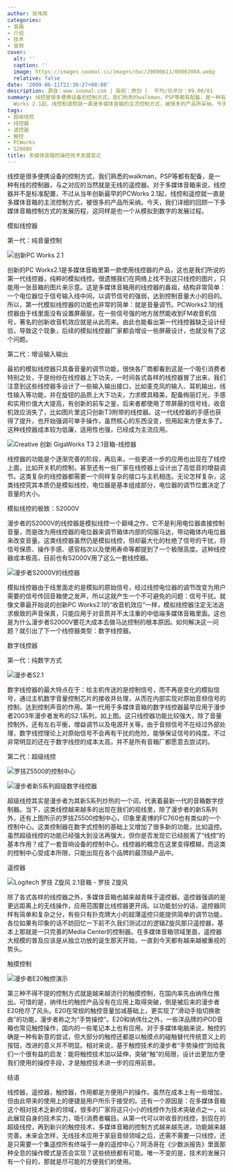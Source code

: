 ```yaml
---
author: 张伟周
categories:
- 音箱
- 介绍
- 技术
- 音频
cover:
  alt: ''
  caption: ''
  image: https://images.soomal.cc/images/doc/20090611/00002088.webp
  relative: false
date: '2009-06-11T22:36:27+08:00'
description: 源自：www.soomal.com | 版权：原创 |  平均/总评分：09.00/81
summary: 线控是很多便携设备的控制方式，我们熟悉的walkman，PSP等都有配备，是一种有线的控制器，与之对应的当然就是无线的遥控器。对于多媒体音箱来说，线控器并不是标准配置，不过从当年创新最早的PC
  Works 2.1起，线控和遥控就一直是多媒体音箱的主流控制方式，被很多的产品所采纳。今天，我们详细的回顾一下多媒体音箱控制方式的发展历程，这同样是也一个从模拟到数字的发展过程。
tags:
- 超级线控
- 线控器
- 遥控器
- 触控
- PCWorks
- S2000V
title: 多媒体音箱的操控技术发展变迁
---
```


线控是很多便携设备的控制方式，我们熟悉的walkman，PSP等都有配备，是一种有线的控制器，与之对应的当然就是无线的遥控器。对于多媒体音箱来说，线控器并不是标准配置，不过从当年创新最早的PCWorks 2.1起，线控和遥控就一直是多媒体音箱的主流控制方式，被很多的产品所采纳。今天，我们详细的回顾一下多媒体音箱控制方式的发展历程，这同样是也一个从模拟到数字的发展过程。



模拟线控器



第一代：纯音量控制



![创新PC Works 2.1](https://images.soomal.cc/images/doc/20090611/00002084.webp)



创新的PC Works2.1是多媒体音箱里第一款使用线控器的产品，这也是我们所说的第一代线控器，纯粹的模拟线控。很遗憾我们在网络上找不到这只线控的图片，只能用一张音箱的图片来示意。这是多媒体音箱用的线控器的鼻祖，结构非常简单：一个电位器位于信号输入线中间，以调节信号的强弱，达到控制音量大小的目的。所以，第一代模拟线控器的功能也非常的简单：就是音量调节。PCWorks2.1的线控器由于线里面没有设置屏蔽层，在一些信号强的地方居然能收到FM收音机信号，著名的创新收音机效应就是从此而来。由此也能看出第一代线控器缺乏设计经验，导致这个现象，后续的模拟线控器厂家都会增设一些屏蔽设计，也就没有了这个问题。



第二代：增设输入输出



最初的模拟线控器只具备音量的调节功能，很快各厂商都看到这是一个吸引消费者特别之处，于是纷纷在线控器上下功夫，一时间各式各样的线控器冒了出来，我们注意到这些线控器多设计了一些输入输出接口，比如麦克风的输入、耳机输出，线性输入等功能，并在旋钮的品质上大下功夫，力求模具精美，配备绚丽灯光，手感和实用价值大大提高，有创新的前车之鉴，后来者都使用了带屏蔽的信号线，收音机效应消失了，比如图片里这只创新T3附带的线控器。这一代线控器的手感也获得了提升，也开始强调可单手操作，虽然核心的东西没变，但用起来方便太多了。这种线控器成本较为低廉，适用性也强，已经成为主流应用。



![Creative 创新 GigaWorks T3 2.1音箱-线控器](https://images.soomal.cc/images/doc/20090526/00001945.webp)



线控器的功能是个逐渐完善的阶段，再后来，一些更进一步的应用也出现在了线控上面，比如开关机的控制，甚至还有一些厂家在线控器上设计出了高低音的增益调节。这类复杂的线控器都需要一个同样复杂的接口与主机相连。无论怎样复杂，这类线控究其本质仍是模拟线控，电位器是基本组成部分，电位器的调节位置决定了音量的大小。



模拟线控的极致：S2000V



漫步者的S2000V的线控器是模拟线控一个巅峰之作，它不是利用电位器直接控制音量，而是改为用线控器的电位器来调节箱体内部的伺服马达，带动箱体内电位器来改变音量。这类线控器虽然仍是模拟线控，但却最大化的杜绝了信号的干扰，将信号保质、操作手感、感官档次以及使用寿命等都提到了一个极限高度。这种线控器成本极高，目前也有S2000V用了这么一套线控器。



![漫步者S2000V的线控器](https://images.soomal.cc/images/doc/20090611/00002086.webp)



模拟线控器由于线里面走的是模拟的原始信号，经过线控电位器的调节改变为用户需要的信号传回音箱使之发声，所以这就产生一个不可避免的问题：信号干扰。就像文章最开始说的创新PC Works2.1的“收音机效应”一样，模拟线控器注定无法追求极致的声音保真，只能应用于对音质并不太注重的中低端多媒体音箱里面。这也是为什么漫步者S2000V要花大成本去做马达控制的根本原因。如何解决这一问题？就引出了下一个线控器类型：数字线控器。



数字线控器



第一代：纯数字方式



![漫步者S2.1](https://images.soomal.cc/images/doc/20090611/00002085.webp)



数字线控器的最大特点在于：给主机传送的是控制信号，而不再是变化的模拟信号，通过主机数字音量控制芯片的接收并处理，从而在内部实现对原始音频信号的控制，达到控制声音的作用。第一代用于多媒体音箱的数字线控器最早应用于漫步者2003年漫步者发布的S2.1系列，如上图。这只线控器功能比较强大，除了音量控制外，还有左右平衡，增益调节以及电源开关等。由于音频信号不在经过外部处理，数字线控理论上对原始信号不会再有干扰的危险，能够保证信号的纯度。不过非常明显的还在于数字线控的成本太高，并不是所有音箱厂都愿意去尝试的。



第二代：超级线控



![罗技Z5500的控制中心](https://images.soomal.cc/images/doc/20090611/00002083.webp)



![漫步者新S系列超级数字线控器](https://images.soomal.cc/images/doc/20090611/00002089.webp)



超级线控其实是漫步者为其新S系列炒热的一个词，代表着最新一代的音箱数字控制器。当下，这类线控越来越多的出现在我们的视线里，除了漫步者的新S系列外，还有上图所示的罗技Z5500控制中心，印象里麦博的FC760也有类似的一个控制中心。这类控制器在数字式控制的基础上又增加了很多新的功能，比如遥控。虽然超级线控的功能已经强大到没法再强大，但你是否发现它已经脱离了“线控”的基本作用？成了一套音响设备的控制中心。线控器的概念在这里变得模糊，而这类的控制中心受成本所限，只能出现在各个品牌的最顶级产品中。



遥控器



![Logitech 罗技 Z旋风 2.1音箱 - 罗技 Z旋风](https://images.soomal.cc/images/doc/20090513/00001784.webp)



除了各式各样的线控器之外，多媒体音箱也越来越青睐于遥控器。遥控器强调的是更远距离上的无线操作，应用范围要比线控器更开阔。以功能划分的话，遥控器同样有简单和复杂之分，有些只有扑克牌大小的超薄遥控只能提供简单的调节功能，各位如果有印象的话不妨回忆一下前不久我们测试过的逻辑Z旋风那只遥控器，基本上那就是一只完善的Media Center的控制器。在多媒体音箱领域里面，遥控器大规模的普及应该是从独立功放的诞生那天开始，一直到今天都有越来越被重视的势头。



触摸控制



![漫步者E20触控演示](https://images.soomal.cc/images/doc/20090611/00002088.webp)



第三种不得不提的控制方式就是越来越流行的触摸控制，在国内率先由纳伟仕推出。可惜的是，纳伟仕的触控产品没有在应用上取得突破，倒是被后来的漫步者E20抢尽了风头。E20在常规的触控音量加减基础上，更实现了“滑动手指切换歌曲”的功能，漫步者称之为“手势操控”。E20和纳伟仕之外，一些洋品牌的iPOD音箱也常见触控操作，国内的一些笔记本上也有应用。对于多媒体电脑来说，触控的确是一种有新意的尝试，但大部分的触控还都是以触摸点的碰触替代传统意义上的按钮，改进的意义并不明显。相对来说，基于触控技术的漫步者“手势操控”则给我们一个很有益的启发：能将触控技术加以延伸，突破“触”的局限，设计出更加方便我们使用的操控手段，才是触控技术进一步的应用前景。



结语



线控器，遥控器，触控器，作用都是方便用户的操作。虽然在成本上有一些增加，但由此带来的使用上的便捷是用户所乐于接受的。还有一个原因是：在多媒体音箱这个相对技术乏新的领域，很多的厂家将这只小小的线控作为技术突破点之一，以此展现自身的技术实力，吸引消费者瞩目。从第一代可以听收音的线控，到现在的超级线控，再到新兴的触控技术，多媒体音箱的控制方式越来越先进，功能越来越完善。未来会怎样，无线技术应用于家庭音频领域之后，还需不需要一只线控，还是只需要一个集遥控所有终端于一身的遥控中心？阿汤哥在《少数派报告》里面那种全息的操作模式是否会实现？这些统统都有可能。唯一不变的是，技术的发展只有一个目的，那就是尽可能的方便我们的使用。